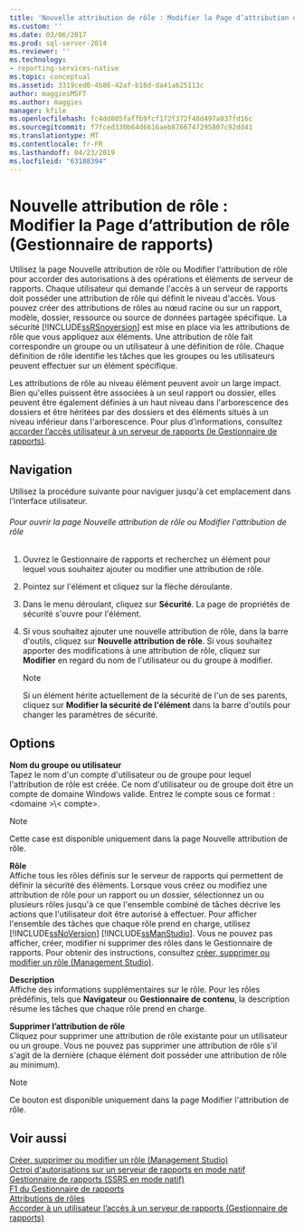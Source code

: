 ```yaml
---
title: 'Nouvelle attribution de rôle : Modifier la Page d’attribution de rôle (Gestionnaire de rapports) | Microsoft Docs'
ms.custom: ''
ms.date: 03/06/2017
ms.prod: sql-server-2014
ms.reviewer: ''
ms.technology:
- reporting-services-native
ms.topic: conceptual
ms.assetid: 3319ced0-4b86-42af-b18d-da41a625113c
author: maggiesMSFT
ms.author: maggies
manager: kfile
ms.openlocfilehash: fc4dd805faffb9fcf172f372f48d497a037fd16c
ms.sourcegitcommit: f7fced330b64d6616aeb8766747295807c92dd41
ms.translationtype: MT
ms.contentlocale: fr-FR
ms.lasthandoff: 04/23/2019
ms.locfileid: "63188394"
---
```

# <a name="new-role-assignment-edit-role-assignment-page-report-manager"></a>Nouvelle attribution de rôle : Modifier la Page d’attribution de rôle (Gestionnaire de rapports)
  Utilisez la page Nouvelle attribution de rôle ou Modifier l'attribution de rôle pour accorder des autorisations à des opérations et éléments de serveur de rapports. Chaque utilisateur qui demande l'accès à un serveur de rapports doit posséder une attribution de rôle qui définit le niveau d'accès. Vous pouvez créer des attributions de rôles au nœud racine ou sur un rapport, modèle, dossier, ressource ou source de données partagée spécifique. La sécurité [!INCLUDE[ssRSnoversion](../includes/ssrsnoversion-md.md)] est mise en place via les attributions de rôle que vous appliquez aux éléments. Une attribution de rôle fait correspondre un groupe ou un utilisateur à une définition de rôle. Chaque définition de rôle identifie les tâches que les groupes ou les utilisateurs peuvent effectuer sur un élément spécifique.  
  
 Les attributions de rôle au niveau élément peuvent avoir un large impact. Bien qu'elles puissent être associées à un seul rapport ou dossier, elles peuvent être également définies à un haut niveau dans l'arborescence des dossiers et être héritées par des dossiers et des éléments situés à un niveau inférieur dans l'arborescence. Pour plus d’informations, consultez [accorder l’accès utilisateur à un serveur de rapports &#40;le Gestionnaire de rapports&#41;](security/grant-user-access-to-a-report-server.md).  
  
## <a name="navigation"></a>Navigation  
 Utilisez la procédure suivante pour naviguer jusqu'à cet emplacement dans l'interface utilisateur.  
  
###### <a name="to-open-the-new-role-assignment-or-edit-role-assignment-page"></a>Pour ouvrir la page Nouvelle attribution de rôle ou Modifier l'attribution de rôle  
  
1.  Ouvrez le Gestionnaire de rapports et recherchez un élément pour lequel vous souhaitez ajouter ou modifier une attribution de rôle.  
  
2.  Pointez sur l'élément et cliquez sur la flèche déroulante.  
  
3.  Dans le menu déroulant, cliquez sur **Sécurité**. La page de propriétés de sécurité s'ouvre pour l'élément.  
  
4.  Si vous souhaitez ajouter une nouvelle attribution de rôle, dans la barre d'outils, cliquez sur **Nouvelle attribution de rôle**. Si vous souhaitez apporter des modifications à une attribution de rôle, cliquez sur **Modifier** en regard du nom de l'utilisateur ou du groupe à modifier.  
  
    > [!NOTE]  
    >  Si un élément hérite actuellement de la sécurité de l'un de ses parents, cliquez sur **Modifier la sécurité de l'élément** dans la barre d'outils pour changer les paramètres de sécurité.  
  
## <a name="options"></a>Options  
 **Nom du groupe ou utilisateur**  
 Tapez le nom d'un compte d'utilisateur ou de groupe pour lequel l'attribution de rôle est créée. Ce nom d'utilisateur ou de groupe doit être un compte de domaine Windows valide. Entrez le compte sous ce format : \<domaine >\\< compte\>.  
  
> [!NOTE]  
>  Cette case est disponible uniquement dans la page Nouvelle attribution de rôle.  
  
 **Rôle**  
 Affiche tous les rôles définis sur le serveur de rapports qui permettent de définir la sécurité des éléments. Lorsque vous créez ou modifiez une attribution de rôle pour un rapport ou un dossier, sélectionnez un ou plusieurs rôles jusqu'à ce que l'ensemble combiné de tâches décrive les actions que l'utilisateur doit être autorisé à effectuer. Pour afficher l'ensemble des tâches que chaque rôle prend en charge, utilisez [!INCLUDE[ssNoVersion](../includes/ssnoversion-md.md)] [!INCLUDE[ssManStudio](../includes/ssmanstudio-md.md)]. Vous ne pouvez pas afficher, créer, modifier ni supprimer des rôles dans le Gestionnaire de rapports. Pour obtenir des instructions, consultez [créer, supprimer ou modifier un rôle &#40;Management Studio&#41;](security/role-definitions-create-delete-or-modify.md).  
  
 **Description**  
 Affiche des informations supplémentaires sur le rôle. Pour les rôles prédéfinis, tels que **Navigateur** ou **Gestionnaire de contenu**, la description résume les tâches que chaque rôle prend en charge.  
  
 **Supprimer l’attribution de rôle**  
 Cliquez pour supprimer une attribution de rôle existante pour un utilisateur ou un groupe. Vous ne pouvez pas supprimer une attribution de rôle s'il s'agit de la dernière (chaque élément doit posséder une attribution de rôle au minimum).  
  
> [!NOTE]  
>  Ce bouton est disponible uniquement dans la page Modifier l'attribution de rôle.  
  
## <a name="see-also"></a>Voir aussi  
 [Créer, supprimer ou modifier un rôle &#40;Management Studio&#41;](security/role-definitions-create-delete-or-modify.md)   
 [Octroi d'autorisations sur un serveur de rapports en mode natif](security/granting-permissions-on-a-native-mode-report-server.md)   
 [Gestionnaire de rapports &#40;SSRS en mode natif&#41;](../../2014/reporting-services/report-manager-ssrs-native-mode.md)   
 [F1 du Gestionnaire de rapports](../../2014/reporting-services/report-manager-f1-help.md)   
 [Attributions de rôles](security/role-assignments.md)   
 [Accorder à un utilisateur l’accès à un serveur de rapports &#40;Gestionnaire de rapports&#41;](security/grant-user-access-to-a-report-server.md)  
  
  
